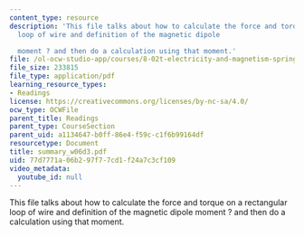 ```yaml
---
content_type: resource
description: 'This file talks about how to calculate the force and torque on a rectangular
  loop of wire and definition of the magnetic dipole

  moment ? and then do a calculation using that moment.'
file: /ol-ocw-studio-app/courses/8-02t-electricity-and-magnetism-spring-2005/77d7771a06b297f77cd1f24a7c3cf109_summary_w06d3.pdf
file_size: 233815
file_type: application/pdf
learning_resource_types:
- Readings
license: https://creativecommons.org/licenses/by-nc-sa/4.0/
ocw_type: OCWFile
parent_title: Readings
parent_type: CourseSection
parent_uid: a1134647-b0ff-86e4-f59c-c1f6b99164df
resourcetype: Document
title: summary_w06d3.pdf
uid: 77d7771a-06b2-97f7-7cd1-f24a7c3cf109
video_metadata:
  youtube_id: null
---
```

This file talks about how to calculate the force and torque on a rectangular loop of wire and definition of the magnetic dipole
moment ? and then do a calculation using that moment.